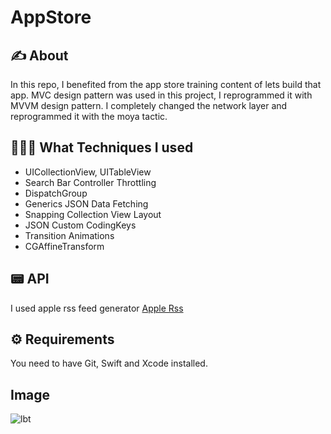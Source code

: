 # AppStore

## ✍️ About

In this repo, I benefited from the app store training content of lets build that app. 
MVC design pattern was used in this project, I reprogrammed it with MVVM design pattern.
I completely changed the network layer and reprogrammed it with the moya tactic.

## 👨🏻‍💻 What Techniques I used

- UICollectionView, UITableView
- Search Bar Controller Throttling
- DispatchGroup
- Generics JSON Data Fetching
- Snapping Collection View Layout
- JSON Custom CodingKeys
- Transition Animations
- CGAffineTransform


 
 ## 📟 API
 
 I used apple rss feed generator [Apple Rss](https://rss.applemarketingtools.com/)
 
 ## ⚙️ Requirements
  You need to have Git, Swift and Xcode installed.
  
## Image

![lbt](https://user-images.githubusercontent.com/106486885/201337038-906d7685-dc96-49ef-9aad-c9be04c42526.jpeg)

